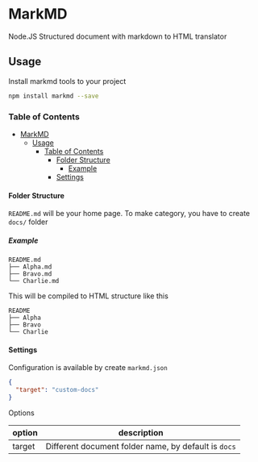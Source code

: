 # MarkMD

Node.JS Structured document with markdown to HTML translator

## Usage

Install markmd tools to your project

```bash
npm install markmd --save
```

### Table of Contents

- [MarkMD](#markmd)
  - [Usage](#usage)
    - [Table of Contents](#table-of-contents)
      - [Folder Structure](#folder-structure)
        - [Example](#example)
      - [Settings](#settings)

#### Folder Structure

`README.md` will be your home page. To make category, you have to create `docs/` folder

##### Example

```text
README.md
├── Alpha.md
├── Bravo.md
└── Charlie.md
```

This will be compiled to HTML structure like this

```text
README
├── Alpha
├── Bravo
└── Charlie
```

#### Settings

Configuration is available by create `markmd.json`

```json
{
  "target": "custom-docs"
}
```

Options

| option | description |
|--------|-------------|
| target | Different document folder name, by default is `docs` |